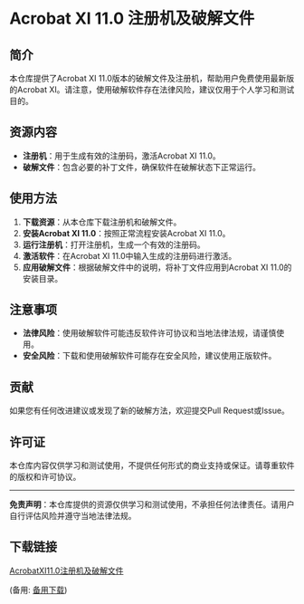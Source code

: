 # Acrobat XI 11.0 注册机及破解文件

## 简介
本仓库提供了Acrobat XI 11.0版本的破解文件及注册机，帮助用户免费使用最新版的Acrobat XI。请注意，使用破解软件存在法律风险，建议仅用于个人学习和测试目的。

## 资源内容
- **注册机**：用于生成有效的注册码，激活Acrobat XI 11.0。
- **破解文件**：包含必要的补丁文件，确保软件在破解状态下正常运行。

## 使用方法
1. **下载资源**：从本仓库下载注册机和破解文件。
2. **安装Acrobat XI 11.0**：按照正常流程安装Acrobat XI 11.0。
3. **运行注册机**：打开注册机，生成一个有效的注册码。
4. **激活软件**：在Acrobat XI 11.0中输入生成的注册码进行激活。
5. **应用破解文件**：根据破解文件中的说明，将补丁文件应用到Acrobat XI 11.0的安装目录。

## 注意事项
- **法律风险**：使用破解软件可能违反软件许可协议和当地法律法规，请谨慎使用。
- **安全风险**：下载和使用破解软件可能存在安全风险，建议使用正版软件。

## 贡献
如果您有任何改进建议或发现了新的破解方法，欢迎提交Pull Request或Issue。

## 许可证
本仓库内容仅供学习和测试使用，不提供任何形式的商业支持或保证。请尊重软件的版权和许可协议。

---

**免责声明**：本仓库提供的资源仅供学习和测试使用，不承担任何法律责任。请用户自行评估风险并遵守当地法律法规。

## 下载链接
[AcrobatXI11.0注册机及破解文件](https://pan.quark.cn/s/25773b65a98f) 

(备用: [备用下载](https://pan.baidu.com/s/1D6FBj5fnt-sAG9d69_Bytw?pwd=1234))
